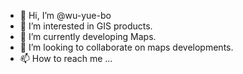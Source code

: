 - 👋 Hi, I’m @wu-yue-bo
- 👀 I’m interested in GIS products.
- 🌱 I’m currently developing Maps.
- 💞️ I’m looking to collaborate on maps developments.
- 📫 How to reach me ...

<!---
wu-yue-bo/wu-yue-bo is a ✨ special ✨ repository because its `README.md` (this file) appears on your GitHub profile.
You can click the Preview link to take a look at your changes.
--->
